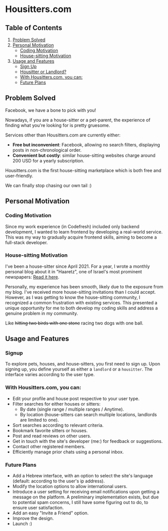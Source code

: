 # Housitters.com

## Table of Contents

1. [Problem Solved](#problem-solved)
2. [Personal Motivation](#personal-motivation)
   - [Coding Motivation](#coding-motivation)
   - [House-sitting Motivation](#house-sitting-motivation)
3. [Usage and Features](#usage-and-features)
   - [Sign Up](#sign-up)
   - [Housitter or Landlord?](#housitter-or-landlord)
   - [With Housitters.com, you can:](#with-housitterscom-you-can)
   - [Future Plans](#future-plans)

## Problem Solved

Facebook, we have a bone to pick with you!

Nowadays, if you are a house-sitter or a pet-parent, the experience of finding what you're looking for is pretty gruesome.

Services other than Housitters.com are currently either:

- **Free but inconvenient**: Facebook, allowing no search filters, displaying posts in non-chronological order.
- **Convenient but costly**: similar house-sitting websites charge around 200 USD for a yearly subscription.

Housitters.com is the first house-sitting marketplace which is both free and user-friendly.

We can finally stop chasing our own tail :)

## Personal Motivation

### Coding Motivation

Since my work experience (in Codefresh) included only backend development, I wanted to learn frontend by developing a real-world service. This was my way to gradually acquire frontend skills, aiming to become a full-stack developer.

### House-sitting Motivation

I've been a house-sitter since April 2021. For a year, I wrote a monthly personal blog about it in "Haaretz", one of Israel's most prominent newspapers:
[Read it here](https://www.haaretz.co.il/blogs/eladlaor).

Personally, my experience has been smooth, likely due to the exposure from my blog. I've received more house-sitting invitations than I could accept. However, as I was getting to know the house-sitting community, I recognized a common frustration with existing services.
This presented a unique opportunity for me to both develop my coding skills and address a genuine problem in my community.

Like ~~hitting two birds with one stone~~ racing two dogs with one ball.

## Usage and Features

### Signup

To explore pets, houses, and house-sitters, you first need to sign up.
Upon signing up, you define yourself as either a `landlord` or a `housitter`.
The interface varies according to the user type.

### With Housitters.com, you can:

- Edit your profile and house post respective to your user type.
- Filter searches for either houses or sitters:
  - By date (single range / multiple ranges / Anytime).
  - By location (house-sitters can search multiple locations, landlords are limited to one).
- Sort searches according to relevant criteria.
- Bookmark favorite sitters or houses.
- Post and read reviews on other users.
- Get in touch with the site's developer (me:) for feedback or suggestions.
- Contact other registered members.
- Efficiently manage prior chats using a personal inbox.

### Future Plans

- Add a Hebrew interface, with an option to select the site's language (default: according to the user's ip address).
- Modify the location options to allow international users.
- Introduce a user setting for receiving email notifications upon getting a message on the platform. A preliminary implementation exists, but due to potential spam concerns, I still have some figuring out to do, to ensure user satisfaction.
- Add an easy "Invite a Friend" option.
- Improve the design.
- Launch :)
